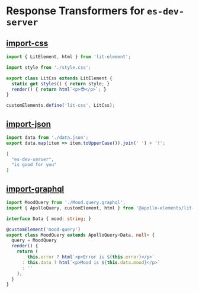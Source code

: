 # Response Transformers for `es-dev-server`

## [import-css](./packages/es-dev-server-import-css)
```js
import { LitElement, html } from 'lit-element';

import style from './style.css';

export class LitCss extends LitElement {
  static get styles() { return style; }
  render() { return html`<p>😎</p>`; }
}

customElements.define('lit-css', LitCss);
```

## [import-json](./packages/es-dev-server-import-json)
```js
import data from './data.json';
export data.map(item => item.toUpperCase()).join(' ') + '!';
```
```json
[
  "es-dev-server",
  "is good for you"
]
```

## [import-graphql](./packages/es-dev-server-import-graphql)
```ts
import MoodQuery from './Mood.query.graphql';
import { ApolloQuery, customElement, html } from '@apollo-elements/lit-apollo';

interface Data { mood: string; }

@customElement('mood-query')
export class MoodQuery extends ApolloQuery<Data, null> {
  query = MoodQuery
  render() {
    return (
        this.error ? html`<p>Error is ${this.error}</p>`
      : this.data ? html`<p>Mood is ${this.data.mood}</p>`
      : ''
    );
  }
}
```
